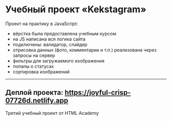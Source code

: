 Учебный проект «Kekstagram»
===========
Проект на практику в JavaScript:
* вёрстка была предоставлена учебным курсом
* на JS написана вся логика сайта
* подключены: валидатор, слайдер
* отрисовка данных (фото, комментарии и т.п.) реализована через запросы на сервер
* фильтры для загружаемого изображения
* попапы о статусах
* сортировка изображений
---
Деплой проекта: https://joyful-crisp-07726d.netlify.app
---
Третий учебный проект от HTML Academy
